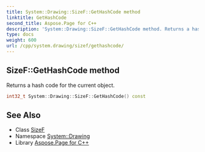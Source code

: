 ```yaml
---
title: System::Drawing::SizeF::GetHashCode method
linktitle: GetHashCode
second_title: Aspose.Page for C++
description: 'System::Drawing::SizeF::GetHashCode method. Returns a hash code for the current object in C++.'
type: docs
weight: 600
url: /cpp/system.drawing/sizef/gethashcode/
---
```

## SizeF::GetHashCode method


Returns a hash code for the current object.

```cpp
int32_t System::Drawing::SizeF::GetHashCode() const
```

## See Also

* Class [SizeF](../)
* Namespace [System::Drawing](../../)
* Library [Aspose.Page for C++](../../../)
